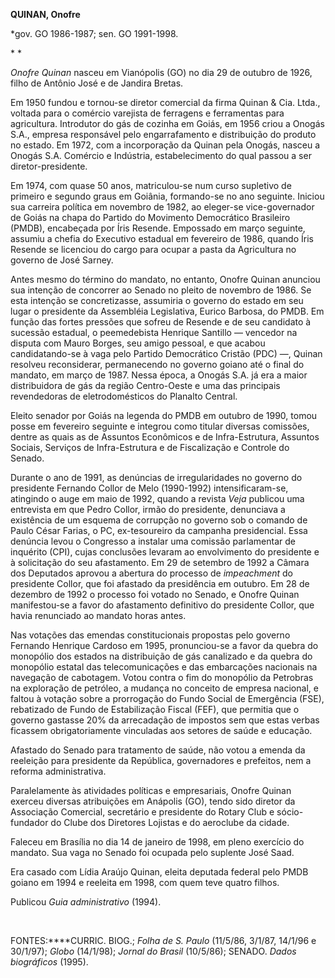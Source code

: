 **QUINAN, Onofre**

\*gov. GO 1986-1987; sen. GO 1991-1998.

* *

*Onofre Quinan* nasceu em Vianópolis (GO) no dia 29 de outubro de 1926,
filho de Antônio José e de Jandira Bretas.

Em 1950 fundou e tornou-se diretor comercial da firma Quinan & Cia.
Ltda., voltada para o comércio varejista de ferragens e ferramentas para
agricultura. Introdutor do gás de cozinha em Goiás, em 1956 criou a
Onogás S.A., empresa responsável pelo engarrafamento e distribuição do
produto no estado. Em 1972, com a incorporação da Quinan pela Onogás,
nasceu a Onogás S.A. Comércio e Indústria, estabelecimento do qual
passou a ser diretor-presidente.

Em 1974, com quase 50 anos, matriculou-se num curso supletivo de
primeiro e segundo graus em Goiânia, formando-se no ano seguinte.
Iniciou sua carreira política em novembro de 1982, ao eleger-se
vice-governador de Goiás na chapa do Partido do Movimento Democrático
Brasileiro (PMDB), encabeçada por Íris Resende. Empossado em março
seguinte, assumiu a chefia do Executivo estadual em fevereiro de 1986,
quando Íris Resende se licenciou do cargo para ocupar a pasta da
Agricultura no governo de José Sarney.

Antes mesmo do término do mandato, no entanto, Onofre Quinan anunciou
sua intenção de concorrer ao Senado no pleito de novembro de 1986. Se
esta intenção se concretizasse, assumiria o governo do estado em seu
lugar o presidente da Assembléia Legislativa, Eurico Barbosa, do PMDB.
Em função das fortes pressões que sofreu de Resende e de seu candidato à
sucessão estadual, o peemedebista Henrique Santillo — vencedor na
disputa com Mauro Borges, seu amigo pessoal, e que acabou
candidatando-se à vaga pelo Partido Democrático Cristão (PDC) —, Quinan
resolveu reconsiderar, permanecendo no governo goiano até o final do
mandato, em março de 1987. Nessa época, a Onogás S.A. já era a maior
distribuidora de gás da região Centro-Oeste e uma das principais
revendedoras de eletrodomésticos do Planalto Central.

Eleito senador por Goiás na legenda do PMDB em outubro de 1990, tomou
posse em fevereiro seguinte e integrou como titular diversas comissões,
dentre as quais as de Assuntos Econômicos e de Infra-Estrutura, Assuntos
Sociais, Serviços de Infra-Estrutura e de Fiscalização e Controle do
Senado.

Durante o ano de 1991, as denúncias de irregularidades no governo do
presidente Fernando Collor de Melo (1990-1992) intensificaram-se,
atingindo o auge em maio de 1992, quando a revista *Veja* publicou uma
entrevista em que Pedro Collor, irmão do presidente, denunciava a
existência de um esquema de corrupção no governo sob o comando de Paulo
César Farias, o PC, ex-tesoureiro da campanha presidencial. Essa
denúncia levou o Congresso a instalar uma comissão parlamentar de
inquérito (CPI), cujas conclusões levaram ao envolvimento do presidente
e à solicitação do seu afastamento. Em 29 de setembro de 1992 a Câmara
dos Deputados aprovou a abertura do processo de *impeachment* do
presidente Collor, que foi afastado da presidência em outubro. Em 28 de
dezembro de 1992 o processo foi votado no Senado, e Onofre Quinan
manifestou-se a favor do afastamento definitivo do presidente Collor,
que havia renunciado ao mandato horas antes.

Nas votações das emendas constitucionais propostas pelo governo Fernando
Henrique Cardoso em 1995, pronunciou-se a favor da quebra do monopólio
dos estados na distribuição de gás canalizado e da quebra do monopólio
estatal das telecomunicações e das embarcações nacionais na navegação de
cabotagem. Votou contra o fim do monopólio da Petrobras na exploração de
petróleo, a mudança no conceito de empresa nacional, e faltou à votação
sobre a prorrogação do Fundo Social de Emergência (FSE), rebatizado de
Fundo de Estabilização Fiscal (FEF), que permitia que o governo gastasse
20% da arrecadação de impostos sem que estas verbas ficassem
obrigatoriamente vinculadas aos setores de saúde e educação.

Afastado do Senado para tratamento de saúde, não votou a emenda da
reeleição para presidente da República, governadores e prefeitos, nem a
reforma administrativa.

Paralelamente às atividades políticas e empresariais, Onofre Quinan
exerceu diversas atribuições em Anápolis (GO), tendo sido diretor da
Associação Comercial, secretário e presidente do Rotary Club e
sócio-fundador do Clube dos Diretores Lojistas e do aeroclube da cidade.

Faleceu em Brasília no dia 14 de janeiro de 1998, em pleno exercício do
mandato. Sua vaga no Senado foi ocupada pelo suplente José Saad.

Era casado com Lídia Araújo Quinan, eleita deputada federal pelo PMDB
goiano em 1994 e reeleita em 1998, com quem teve quatro filhos.

Publicou *Guia administrativo* (1994).

 

FONTES:****CURRIC. BIOG.; *Folha de S. Paulo* (11/5/86, 3/1/87, 14/1/96
e 30/1/97); *Globo* (14/1/98); *Jornal do Brasil* (10/5/86); SENADO.
*Dados biográficos* (1995).

 
